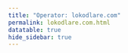 ```yaml
---
title: "Operator: lokodlare.com"
permalink: lokodlare.com.html
datatable: true
hide_sidebar: true
---
```


<div>                        <script type="text/javascript">window.PlotlyConfig = {MathJaxConfig: 'local'};</script>
        <script src="https://cdn.plot.ly/plotly-2.4.2.min.js"></script>                <div id="5b63d0e9-0637-4590-9347-1154a04f38be" class="plotly-graph-div" style="height:100%; width:100%;"></div>            <script type="text/javascript">                                    window.PLOTLYENV=window.PLOTLYENV || {};                                    if (document.getElementById("5b63d0e9-0637-4590-9347-1154a04f38be")) {                    Plotly.newPlot(                        "5b63d0e9-0637-4590-9347-1154a04f38be",                        [{"name":"exit probability (%)","type":"scatter","x":["2021-11-06","2021-11-07","2021-11-08","2021-11-09","2021-11-10","2021-11-11","2021-11-12","2021-11-13","2021-11-14","2021-11-15","2021-11-16","2021-11-17","2021-11-19","2021-11-20","2021-11-21","2021-11-22","2021-11-23","2021-11-24","2021-11-25","2021-11-27","2021-11-28","2021-11-29","2021-11-30","2021-12-01","2021-12-02","2021-12-03","2021-12-04","2021-12-05","2021-12-06","2021-12-07","2021-12-08","2021-12-09","2021-12-10","2021-12-11","2021-12-12","2021-12-13","2021-12-14","2021-12-15","2021-12-16","2021-12-17","2021-12-18","2021-12-19","2021-12-20","2021-12-21","2021-12-22","2021-12-23","2021-12-25","2021-12-26","2021-12-27"],"xaxis":"x","y":[0.0,0.0,0.0,0.0,0.0,0.0,0.0,0.0,0.0,null,0.0,0.0,0.0,0.0,0.0,0.0,0.0,0.0,0.04,0.03,0.09,0.12,0.18,0.26,0.27,0.32,0.35,0.37,0.39,0.4,0.42,0.42,0.44,0.45,0.46,0.5,0.61,0.66,0.74,0.78,0.83,0.87,0.93,0.33,0.29,0.3,0.29,0.28,0.28],"yaxis":"y"},{"name":"guard probability (%)","type":"scatter","x":["2021-11-06","2021-11-07","2021-11-08","2021-11-09","2021-11-10","2021-11-11","2021-11-12","2021-11-13","2021-11-14","2021-11-15","2021-11-16","2021-11-17","2021-11-19","2021-11-20","2021-11-21","2021-11-22","2021-11-23","2021-11-24","2021-11-25","2021-11-27","2021-11-28","2021-11-29","2021-11-30","2021-12-01","2021-12-02","2021-12-03","2021-12-04","2021-12-05","2021-12-06","2021-12-07","2021-12-08","2021-12-09","2021-12-10","2021-12-11","2021-12-12","2021-12-13","2021-12-14","2021-12-15","2021-12-16","2021-12-17","2021-12-18","2021-12-19","2021-12-20","2021-12-21","2021-12-22","2021-12-23","2021-12-25","2021-12-26","2021-12-27"],"xaxis":"x","y":[0.0,0.0,0.0,0.0,0.0,0.0,0.0,0.0,0.1,null,0.0,0.0,0.0,0.0,0.0,0.14,0.65,0.8,0.79,0.92,1.19,1.11,1.01,1.07,1.12,1.03,1.04,1.02,1.07,0.99,1.04,1.08,1.08,1.06,1.06,1.08,1.04,1.04,1.55,1.54,1.53,1.46,1.46,1.43,1.44,1.35,1.36,1.35,1.38],"yaxis":"y"},{"name":"advertised bandwidth","type":"scatter","x":["2021-11-06","2021-11-07","2021-11-08","2021-11-09","2021-11-10","2021-11-11","2021-11-12","2021-11-13","2021-11-14","2021-11-15","2021-11-16","2021-11-17","2021-11-19","2021-11-20","2021-11-21","2021-11-22","2021-11-23","2021-11-24","2021-11-25","2021-11-27","2021-11-28","2021-11-29","2021-11-30","2021-12-01","2021-12-02","2021-12-03","2021-12-04","2021-12-05","2021-12-06","2021-12-07","2021-12-08","2021-12-09","2021-12-10","2021-12-11","2021-12-12","2021-12-13","2021-12-14","2021-12-15","2021-12-16","2021-12-17","2021-12-18","2021-12-19","2021-12-20","2021-12-21","2021-12-22","2021-12-23","2021-12-25","2021-12-26","2021-12-27"],"xaxis":"x","y":[0.0,0.07,0.17,0.2,0.27,0.41,0.71,0.77,1.21,1.44,1.52,1.69,2.51,2.63,3.06,3.35,3.46,3.73,3.76,3.95,4.1,3.92,4.26,4.28,4.39,4.44,4.46,4.38,4.12,4.5,4.49,5.19,5.39,5.47,5.54,5.97,6.44,6.79,6.89,7.09,7.15,7.23,7.29,7.25,7.35,7.37,7.52,7.76,7.97],"yaxis":"y2"}],                        {"hovermode":"x","template":{"data":{"bar":[{"error_x":{"color":"#2a3f5f"},"error_y":{"color":"#2a3f5f"},"marker":{"line":{"color":"#E5ECF6","width":0.5},"pattern":{"fillmode":"overlay","size":10,"solidity":0.2}},"type":"bar"}],"barpolar":[{"marker":{"line":{"color":"#E5ECF6","width":0.5},"pattern":{"fillmode":"overlay","size":10,"solidity":0.2}},"type":"barpolar"}],"carpet":[{"aaxis":{"endlinecolor":"#2a3f5f","gridcolor":"white","linecolor":"white","minorgridcolor":"white","startlinecolor":"#2a3f5f"},"baxis":{"endlinecolor":"#2a3f5f","gridcolor":"white","linecolor":"white","minorgridcolor":"white","startlinecolor":"#2a3f5f"},"type":"carpet"}],"choropleth":[{"colorbar":{"outlinewidth":0,"ticks":""},"type":"choropleth"}],"contour":[{"colorbar":{"outlinewidth":0,"ticks":""},"colorscale":[[0.0,"#0d0887"],[0.1111111111111111,"#46039f"],[0.2222222222222222,"#7201a8"],[0.3333333333333333,"#9c179e"],[0.4444444444444444,"#bd3786"],[0.5555555555555556,"#d8576b"],[0.6666666666666666,"#ed7953"],[0.7777777777777778,"#fb9f3a"],[0.8888888888888888,"#fdca26"],[1.0,"#f0f921"]],"type":"contour"}],"contourcarpet":[{"colorbar":{"outlinewidth":0,"ticks":""},"type":"contourcarpet"}],"heatmap":[{"colorbar":{"outlinewidth":0,"ticks":""},"colorscale":[[0.0,"#0d0887"],[0.1111111111111111,"#46039f"],[0.2222222222222222,"#7201a8"],[0.3333333333333333,"#9c179e"],[0.4444444444444444,"#bd3786"],[0.5555555555555556,"#d8576b"],[0.6666666666666666,"#ed7953"],[0.7777777777777778,"#fb9f3a"],[0.8888888888888888,"#fdca26"],[1.0,"#f0f921"]],"type":"heatmap"}],"heatmapgl":[{"colorbar":{"outlinewidth":0,"ticks":""},"colorscale":[[0.0,"#0d0887"],[0.1111111111111111,"#46039f"],[0.2222222222222222,"#7201a8"],[0.3333333333333333,"#9c179e"],[0.4444444444444444,"#bd3786"],[0.5555555555555556,"#d8576b"],[0.6666666666666666,"#ed7953"],[0.7777777777777778,"#fb9f3a"],[0.8888888888888888,"#fdca26"],[1.0,"#f0f921"]],"type":"heatmapgl"}],"histogram":[{"marker":{"pattern":{"fillmode":"overlay","size":10,"solidity":0.2}},"type":"histogram"}],"histogram2d":[{"colorbar":{"outlinewidth":0,"ticks":""},"colorscale":[[0.0,"#0d0887"],[0.1111111111111111,"#46039f"],[0.2222222222222222,"#7201a8"],[0.3333333333333333,"#9c179e"],[0.4444444444444444,"#bd3786"],[0.5555555555555556,"#d8576b"],[0.6666666666666666,"#ed7953"],[0.7777777777777778,"#fb9f3a"],[0.8888888888888888,"#fdca26"],[1.0,"#f0f921"]],"type":"histogram2d"}],"histogram2dcontour":[{"colorbar":{"outlinewidth":0,"ticks":""},"colorscale":[[0.0,"#0d0887"],[0.1111111111111111,"#46039f"],[0.2222222222222222,"#7201a8"],[0.3333333333333333,"#9c179e"],[0.4444444444444444,"#bd3786"],[0.5555555555555556,"#d8576b"],[0.6666666666666666,"#ed7953"],[0.7777777777777778,"#fb9f3a"],[0.8888888888888888,"#fdca26"],[1.0,"#f0f921"]],"type":"histogram2dcontour"}],"mesh3d":[{"colorbar":{"outlinewidth":0,"ticks":""},"type":"mesh3d"}],"parcoords":[{"line":{"colorbar":{"outlinewidth":0,"ticks":""}},"type":"parcoords"}],"pie":[{"automargin":true,"type":"pie"}],"scatter":[{"marker":{"colorbar":{"outlinewidth":0,"ticks":""}},"type":"scatter"}],"scatter3d":[{"line":{"colorbar":{"outlinewidth":0,"ticks":""}},"marker":{"colorbar":{"outlinewidth":0,"ticks":""}},"type":"scatter3d"}],"scattercarpet":[{"marker":{"colorbar":{"outlinewidth":0,"ticks":""}},"type":"scattercarpet"}],"scattergeo":[{"marker":{"colorbar":{"outlinewidth":0,"ticks":""}},"type":"scattergeo"}],"scattergl":[{"marker":{"colorbar":{"outlinewidth":0,"ticks":""}},"type":"scattergl"}],"scattermapbox":[{"marker":{"colorbar":{"outlinewidth":0,"ticks":""}},"type":"scattermapbox"}],"scatterpolar":[{"marker":{"colorbar":{"outlinewidth":0,"ticks":""}},"type":"scatterpolar"}],"scatterpolargl":[{"marker":{"colorbar":{"outlinewidth":0,"ticks":""}},"type":"scatterpolargl"}],"scatterternary":[{"marker":{"colorbar":{"outlinewidth":0,"ticks":""}},"type":"scatterternary"}],"surface":[{"colorbar":{"outlinewidth":0,"ticks":""},"colorscale":[[0.0,"#0d0887"],[0.1111111111111111,"#46039f"],[0.2222222222222222,"#7201a8"],[0.3333333333333333,"#9c179e"],[0.4444444444444444,"#bd3786"],[0.5555555555555556,"#d8576b"],[0.6666666666666666,"#ed7953"],[0.7777777777777778,"#fb9f3a"],[0.8888888888888888,"#fdca26"],[1.0,"#f0f921"]],"type":"surface"}],"table":[{"cells":{"fill":{"color":"#EBF0F8"},"line":{"color":"white"}},"header":{"fill":{"color":"#C8D4E3"},"line":{"color":"white"}},"type":"table"}]},"layout":{"annotationdefaults":{"arrowcolor":"#2a3f5f","arrowhead":0,"arrowwidth":1},"autotypenumbers":"strict","coloraxis":{"colorbar":{"outlinewidth":0,"ticks":""}},"colorscale":{"diverging":[[0,"#8e0152"],[0.1,"#c51b7d"],[0.2,"#de77ae"],[0.3,"#f1b6da"],[0.4,"#fde0ef"],[0.5,"#f7f7f7"],[0.6,"#e6f5d0"],[0.7,"#b8e186"],[0.8,"#7fbc41"],[0.9,"#4d9221"],[1,"#276419"]],"sequential":[[0.0,"#0d0887"],[0.1111111111111111,"#46039f"],[0.2222222222222222,"#7201a8"],[0.3333333333333333,"#9c179e"],[0.4444444444444444,"#bd3786"],[0.5555555555555556,"#d8576b"],[0.6666666666666666,"#ed7953"],[0.7777777777777778,"#fb9f3a"],[0.8888888888888888,"#fdca26"],[1.0,"#f0f921"]],"sequentialminus":[[0.0,"#0d0887"],[0.1111111111111111,"#46039f"],[0.2222222222222222,"#7201a8"],[0.3333333333333333,"#9c179e"],[0.4444444444444444,"#bd3786"],[0.5555555555555556,"#d8576b"],[0.6666666666666666,"#ed7953"],[0.7777777777777778,"#fb9f3a"],[0.8888888888888888,"#fdca26"],[1.0,"#f0f921"]]},"colorway":["#636efa","#EF553B","#00cc96","#ab63fa","#FFA15A","#19d3f3","#FF6692","#B6E880","#FF97FF","#FECB52"],"font":{"color":"#2a3f5f"},"geo":{"bgcolor":"white","lakecolor":"white","landcolor":"#E5ECF6","showlakes":true,"showland":true,"subunitcolor":"white"},"hoverlabel":{"align":"left"},"hovermode":"closest","mapbox":{"style":"light"},"paper_bgcolor":"white","plot_bgcolor":"#E5ECF6","polar":{"angularaxis":{"gridcolor":"white","linecolor":"white","ticks":""},"bgcolor":"#E5ECF6","radialaxis":{"gridcolor":"white","linecolor":"white","ticks":""}},"scene":{"xaxis":{"backgroundcolor":"#E5ECF6","gridcolor":"white","gridwidth":2,"linecolor":"white","showbackground":true,"ticks":"","zerolinecolor":"white"},"yaxis":{"backgroundcolor":"#E5ECF6","gridcolor":"white","gridwidth":2,"linecolor":"white","showbackground":true,"ticks":"","zerolinecolor":"white"},"zaxis":{"backgroundcolor":"#E5ECF6","gridcolor":"white","gridwidth":2,"linecolor":"white","showbackground":true,"ticks":"","zerolinecolor":"white"}},"shapedefaults":{"line":{"color":"#2a3f5f"}},"ternary":{"aaxis":{"gridcolor":"white","linecolor":"white","ticks":""},"baxis":{"gridcolor":"white","linecolor":"white","ticks":""},"bgcolor":"#E5ECF6","caxis":{"gridcolor":"white","linecolor":"white","ticks":""}},"title":{"x":0.05},"xaxis":{"automargin":true,"gridcolor":"white","linecolor":"white","ticks":"","title":{"standoff":15},"zerolinecolor":"white","zerolinewidth":2},"yaxis":{"automargin":true,"gridcolor":"white","linecolor":"white","ticks":"","title":{"standoff":15},"zerolinecolor":"white","zerolinewidth":2}}},"xaxis":{"anchor":"y","domain":[0.0,0.94],"rangeselector":{"buttons":[{"count":7,"label":"week","step":"day","stepmode":"backward"},{"count":1,"label":"month","step":"month","stepmode":"backward"},{"count":6,"label":"6 months","step":"month","stepmode":"backward"},{"count":1,"label":"year","step":"year","stepmode":"backward"},{"step":"all"}]}},"yaxis":{"anchor":"x","domain":[0.0,1.0],"rangemode":"nonnegative","ticksuffix":"%","title":{"text":"exit / guard probability"}},"yaxis2":{"anchor":"x","overlaying":"y","rangemode":"nonnegative","side":"right","ticksuffix":" Gbit/s","title":{"text":"advertised bandwidth"}}},                        {"responsive": true}                    )                };                            </script>        </div>

Only proven relays are included in the graph and table. A proven relay claims to be part of a domain
and can be verified to be part of it via the
["well-known" URL or DNS records](https://nusenu.github.io/ContactInfo-Information-Sharing-Specification/#proof).

<div class="datatable-begin"></div>

| Nickname                                                                   |   Mbit/s | Exit   | IPv4                                                     | IPv6                                                                                           | First Seen   | Tor Version   | AS Name                                                            |
|:---------------------------------------------------------------------------|---------:|:-------|:---------------------------------------------------------|:-----------------------------------------------------------------------------------------------|:-------------|:--------------|:-------------------------------------------------------------------|
| [narNLicebeer02](w/relay/0501011B32C77C3FFE68DC4B3E40FC5D27F9501B.html)    |      249 | N      | [195.170.172.110](https://stat.ripe.net/195.170.172.110) | [2a0b:8bc0:2:813a::1](https://stat.ripe.net/2a0b:8bc0:2:813a::1)                               | 2021-11-25   | 0.4.6.9       | [NextGenWebs, S.L.](w/as_number/AS41608)                           |
| [mevPLXicebeer01](w/relay/051D27A4EFE2832D5C9DFE5CF58F2448A05B489A.html)   |      217 | Y      | [95.214.54.97](https://stat.ripe.net/95.214.54.97)       | [2a03:cfc0:8000:7::5fd6:365e](https://stat.ripe.net/2a03:cfc0:8000:7::5fd6:365e)               | 2021-11-25   | 0.4.6.8       | [Meverywhere sp. z o.o.](w/as_number/AS201814)                     |
| [gbtUSicebeer15](w/relay/0711DE2C3F2A3B90CCB980112A0057F71B68F602.html)    |       76 | N      | [147.78.125.7](https://stat.ripe.net/147.78.125.7)       | None                                                                                           | 2021-11-16   | 0.4.6.8       | [GBTCLOUD](w/as_number/AS26636)                                    |
| [psyUSicebeer04](w/relay/085277CE0D8797407CC63DD42406F80DB1CC66F9.html)    |       32 | N      | [104.149.179.77](https://stat.ripe.net/104.149.179.77)   | None                                                                                           | 2021-11-16   | 0.4.6.8       | [AS40676](w/as_number/AS40676)                                     |
| [gbt2USicebeer19](w/relay/087A5DAE1DBFC26A3972909F766BB0EAF9AC965F.html)   |      101 | N      | [147.78.125.21](https://stat.ripe.net/147.78.125.21)     | None                                                                                           | 2021-12-07   | 0.4.6.9       | [GBTCLOUD](w/as_number/AS26636)                                    |
| [sa2TRicebeer07b](w/relay/08B2A5DC1895433BBFBD4B3ED609A0B3B1B613E2.html)   |      141 | N      | [147.78.125.25](https://stat.ripe.net/147.78.125.25)     | None                                                                                           | 2021-12-10   | 0.4.6.9       | [GBTCLOUD](w/as_number/AS26636)                                    |
| [gbt2USicebeer25](w/relay/09F9F2DCC9E05B91DDDF0B61149719AF7A481A15.html)   |       57 | N      | [147.78.125.18](https://stat.ripe.net/147.78.125.18)     | None                                                                                           | 2021-12-07   | 0.4.6.9       | [GBTCLOUD](w/as_number/AS26636)                                    |
| [thomasCAicebeer01](w/relay/0A46606FC2657A3C487FD5F29793E554CB8FAEFF.html) |       40 | N      | [198.27.115.99](https://stat.ripe.net/198.27.115.99)     | None                                                                                           | 2021-11-06   | 0.4.6.9       | [OVH SAS](w/as_number/AS16276)                                     |
| [sa2TRicebeer05b](w/relay/0BCB2B8ED4B3388DF9EF90E1623AD6DA9801A6F1.html)   |      154 | N      | [147.78.125.30](https://stat.ripe.net/147.78.125.30)     | None                                                                                           | 2021-12-11   | 0.4.6.9       | [GBTCLOUD](w/as_number/AS26636)                                    |
| [sahTRicebeer01](w/relay/1283C667BEDF71FC9F0C8B501C59841B8DE3084B.html)    |       44 | N      | [185.153.230.174](https://stat.ripe.net/185.153.230.174) | None                                                                                           | 2021-12-13   | 0.4.6.8       | [Bursabil Teknoloji A.S.](w/as_number/AS60721)                     |
| [hopUSicebeer08](w/relay/18D75FE9C9B470A7560C9BEDF7ECDC5D6C23C979.html)    |      101 | N      | [23.175.145.43](https://stat.ripe.net/23.175.145.43)     | None                                                                                           | 2021-12-07   | 0.4.6.8       | [HON-ASN](w/as_number/AS397391)                                    |
| [gbt2USicebeer22](w/relay/19A293C92895A951DB61DF39EBD0DCD014155764.html)   |       86 | N      | [147.78.125.20](https://stat.ripe.net/147.78.125.20)     | None                                                                                           | 2021-12-07   | 0.4.6.9       | [GBTCLOUD](w/as_number/AS26636)                                    |
| [gbtUSicebeer05](w/relay/1B174B0FDAAAC50A78B12E64143D47ED7922C8EE.html)    |       72 | N      | [147.78.125.12](https://stat.ripe.net/147.78.125.12)     | None                                                                                           | 2021-11-16   | 0.4.6.8       | [GBTCLOUD](w/as_number/AS26636)                                    |
| [gbtUSicebeer26](w/relay/1F2EC0DB59ED988CB017A802980A242215631DEB.html)    |       61 | N      | [147.78.125.2](https://stat.ripe.net/147.78.125.2)       | None                                                                                           | 2021-12-07   | 0.4.6.8       | [GBTCLOUD](w/as_number/AS26636)                                    |
| [gbtUSicebeer22](w/relay/23388E5F9D7916F84FE99861349178A3BC7E0B5A.html)    |       59 | N      | [147.78.125.4](https://stat.ripe.net/147.78.125.4)       | None                                                                                           | 2021-12-07   | 0.4.6.8       | [GBTCLOUD](w/as_number/AS26636)                                    |
| [gbtUSicebeer10](w/relay/2852CFF5C65118E257AA71BA13D348FFFA05D1FA.html)    |       65 | N      | [147.78.125.10](https://stat.ripe.net/147.78.125.10)     | None                                                                                           | 2021-11-16   | 0.4.6.8       | [GBTCLOUD](w/as_number/AS26636)                                    |
| [sahTRicebeer07](w/relay/2955C5B2E36966D57A788A17DE2DF12C711BBAE9.html)    |       44 | N      | [185.153.230.171](https://stat.ripe.net/185.153.230.171) | None                                                                                           | 2021-12-13   | 0.4.6.8       | [Bursabil Teknoloji A.S.](w/as_number/AS60721)                     |
| [hopUSicebeer10](w/relay/2B3C317776CA57F92050F743C206A90625DB3304.html)    |       75 | N      | [23.175.145.42](https://stat.ripe.net/23.175.145.42)     | None                                                                                           | 2021-12-07   | 0.4.6.8       | [HON-ASN](w/as_number/AS397391)                                    |
| [gbtUSicebeer09](w/relay/2C35DDC128B208C4D903B4791939C34D7DC4176D.html)    |       57 | N      | [147.78.125.10](https://stat.ripe.net/147.78.125.10)     | None                                                                                           | 2021-11-16   | 0.4.6.8       | [GBTCLOUD](w/as_number/AS26636)                                    |
| [gbt2USicebeer03](w/relay/317F164197B6E521DA2F9D4F09B39374206AB3D8.html)   |       56 | N      | [147.78.125.29](https://stat.ripe.net/147.78.125.29)     | None                                                                                           | 2021-12-04   | 0.4.6.9       | [GBTCLOUD](w/as_number/AS26636)                                    |
| [gbt2USicebeer05](w/relay/338A73038175EDECDD3D2CED6454ED5FC3B0B1C0.html)   |       72 | N      | [147.78.125.28](https://stat.ripe.net/147.78.125.28)     | None                                                                                           | 2021-12-07   | 0.4.6.9       | [GBTCLOUD](w/as_number/AS26636)                                    |
| [gbtUSicebeer11](w/relay/36B2F3E8B4052B294E5A5486202E2307BE1B80D8.html)    |       56 | N      | [147.78.125.9](https://stat.ripe.net/147.78.125.9)       | None                                                                                           | 2021-11-16   | 0.4.6.8       | [GBTCLOUD](w/as_number/AS26636)                                    |
| [gbtUSicebeer08](w/relay/38C40FA1D95D1C4235D80791D9D584EAF8AE4586.html)    |       68 | N      | [147.78.125.11](https://stat.ripe.net/147.78.125.11)     | None                                                                                           | 2021-11-16   | 0.4.6.8       | [GBTCLOUD](w/as_number/AS26636)                                    |
| [hopUSicebeer09](w/relay/399F99CB398A003B1FA24828BB8F0C282F1AA1B2.html)    |       44 | N      | [23.175.145.42](https://stat.ripe.net/23.175.145.42)     | None                                                                                           | 2021-12-07   | 0.4.6.8       | [HON-ASN](w/as_number/AS397391)                                    |
| [psyUSicebeer08](w/relay/3C191D25DE4BD6982B65048DC403D1B7D0D2D036.html)    |       34 | N      | [104.149.179.75](https://stat.ripe.net/104.149.179.75)   | None                                                                                           | 2021-12-07   | 0.4.6.8       | [AS40676](w/as_number/AS40676)                                     |
| [gbtUSicebeer07](w/relay/3FDFEC635E3F11B4DDD685FE1537205F928340A8.html)    |       97 | N      | [147.78.125.11](https://stat.ripe.net/147.78.125.11)     | None                                                                                           | 2021-11-16   | 0.4.6.8       | [GBTCLOUD](w/as_number/AS26636)                                    |
| [justRUMXicebeer01](w/relay/4086ECAD34B385F45FC654BAFDE6FB6AA6D75E44.html) |       71 | Y      | [185.143.220.236](https://stat.ripe.net/185.143.220.236) | None                                                                                           | 2021-12-11   | 0.4.6.8       | [LLC Baxet](w/as_number/AS51659)                                   |
| [straDEicebeer01b](w/relay/43C4ADD8F3180AD97D990CBE611717D3DC037FB0.html)  |       36 | N      | [82.165.169.47](https://stat.ripe.net/82.165.169.47)     | None                                                                                           | 2021-12-07   | 0.4.6.9       | [IONOS SE](w/as_number/AS8560)                                     |
| [gbt2USicebeer13](w/relay/46B0F226CBB1537BE22D168DEBBA315B45392907.html)   |       62 | N      | [147.78.125.24](https://stat.ripe.net/147.78.125.24)     | None                                                                                           | 2021-12-07   | 0.4.6.9       | [GBTCLOUD](w/as_number/AS26636)                                    |
| [gbtUSicebeer12](w/relay/470E022CB539F567F3CCD48B339DB7ECB5EC0C48.html)    |       91 | N      | [147.78.125.9](https://stat.ripe.net/147.78.125.9)       | None                                                                                           | 2021-11-16   | 0.4.6.8       | [GBTCLOUD](w/as_number/AS26636)                                    |
| [nar2NLicebeer06](w/relay/47EDA8E6E0025FD170205B94C97B17B983B0FAE5.html)   |      104 | N      | [195.170.172.134](https://stat.ripe.net/195.170.172.134) | [2a0b:8bc0:2:8e1b::1](https://stat.ripe.net/2a0b:8bc0:2:8e1b::1)                               | 2021-12-07   | 0.4.6.9       | [NextGenWebs, S.L.](w/as_number/AS41608)                           |
| [gbtUSicebeer14](w/relay/4918C246A7F182A42FDFD009452D2A86A3937322.html)    |       52 | N      | [147.78.125.8](https://stat.ripe.net/147.78.125.8)       | None                                                                                           | 2021-11-16   | 0.4.6.8       | [GBTCLOUD](w/as_number/AS26636)                                    |
| [gbtUSicebeer04](w/relay/49E104E7955E55752992EAFA2F65A883AE87EF1B.html)    |       99 | N      | [147.78.125.13](https://stat.ripe.net/147.78.125.13)     | None                                                                                           | 2021-11-16   | 0.4.6.8       | [GBTCLOUD](w/as_number/AS26636)                                    |
| [gbt2USicebeer16](w/relay/4F83160CDB1B1FA2A050ECF414FFC0F37E88D24A.html)   |       57 | N      | [147.78.125.23](https://stat.ripe.net/147.78.125.23)     | None                                                                                           | 2021-12-07   | 0.4.6.9       | [GBTCLOUD](w/as_number/AS26636)                                    |
| [hopUSicebeer07](w/relay/50934BBD36ED91459AC6C525E14DDE6B7509728F.html)    |       54 | N      | [23.175.145.43](https://stat.ripe.net/23.175.145.43)     | None                                                                                           | 2021-12-07   | 0.4.6.8       | [HON-ASN](w/as_number/AS397391)                                    |
| [gbtUSicebeer24](w/relay/510A04CBB9C410FC57F585AB1D8DB45C0AD9CF1B.html)    |       65 | N      | [147.78.125.3](https://stat.ripe.net/147.78.125.3)       | None                                                                                           | 2021-12-07   | 0.4.6.8       | [GBTCLOUD](w/as_number/AS26636)                                    |
| [psyUSicebeer02](w/relay/581218C4800CC71A0DE721E27E9A7F6D7CD79E6C.html)    |       31 | N      | [104.149.179.78](https://stat.ripe.net/104.149.179.78)   | None                                                                                           | 2021-11-16   | 0.4.6.8       | [AS40676](w/as_number/AS40676)                                     |
| [gbt2USicebeer07](w/relay/58E83CC4E2A0DCFF5846F0020E382061F403D762.html)   |       82 | N      | [147.78.125.27](https://stat.ripe.net/147.78.125.27)     | None                                                                                           | 2021-12-07   | 0.4.6.9       | [GBTCLOUD](w/as_number/AS26636)                                    |
| [gbtUSicebeer20](w/relay/5AB8E50DF0A35CA39D13724F715BB88AEE111570.html)    |       65 | N      | [147.78.125.5](https://stat.ripe.net/147.78.125.5)       | None                                                                                           | 2021-11-16   | 0.4.6.8       | [GBTCLOUD](w/as_number/AS26636)                                    |
| [gbt2USicebeer18](w/relay/5B197E1E96647200E8726F90EE66DCC3906431AA.html)   |       59 | N      | [147.78.125.22](https://stat.ripe.net/147.78.125.22)     | None                                                                                           | 2021-12-07   | 0.4.6.9       | [GBTCLOUD](w/as_number/AS26636)                                    |
| [psyUSicebeer07](w/relay/5BB24947EEC3E1B0F35442DCBF6C69DC13ABCF6F.html)    |       23 | N      | [104.149.179.75](https://stat.ripe.net/104.149.179.75)   | None                                                                                           | 2021-12-07   | 0.4.6.8       | [AS40676](w/as_number/AS40676)                                     |
| [gbtUSicebeer01](w/relay/5D9C064B113EFDB91D8EB2316B35EEFD6F727AAF.html)    |       48 | N      | [147.78.125.14](https://stat.ripe.net/147.78.125.14)     | None                                                                                           | 2021-11-16   | 0.4.6.8       | [GBTCLOUD](w/as_number/AS26636)                                    |
| [gbtUSicebeer16](w/relay/5FAE1B44FF752DF3EBF4BDD30FFADEAC8180CA78.html)    |       66 | N      | [147.78.125.7](https://stat.ripe.net/147.78.125.7)       | None                                                                                           | 2021-11-16   | 0.4.6.8       | [GBTCLOUD](w/as_number/AS26636)                                    |
| [webtDEicebeer01](w/relay/5FAED69BC831998D365BD0636F4A91F876795479.html)   |       98 | N      | [62.141.37.63](https://stat.ripe.net/62.141.37.63)       | [2001:4ba0:cafe:784::1](https://stat.ripe.net/2001:4ba0:cafe:784::1)                           | 2021-11-07   | 0.4.6.8       | [myLoc managed IT AG](w/as_number/AS24961)                         |
| [gbtUSicebeer13](w/relay/60145BE287311D5F1F75B625A75766B390E5F87F.html)    |       81 | N      | [147.78.125.8](https://stat.ripe.net/147.78.125.8)       | None                                                                                           | 2021-11-16   | 0.4.6.8       | [GBTCLOUD](w/as_number/AS26636)                                    |
| [straUKicebeer01](w/relay/6229DA468C49BE4B93A72B66DEC3F1C14594B9D8.html)   |       46 | N      | [103.175.234.144](https://stat.ripe.net/103.175.234.144) | [2a10:4740:40:0:2222:525b:1013:1](https://stat.ripe.net/2a10:4740:40:0:2222:525b:1013:1)       | 2021-12-15   | 0.4.6.9       | [Stratagem Solutions Ltd](w/as_number/AS212806)                    |
| [priDEicebeer02](w/relay/634A8808CA8A640980087F7F7EA6685B871DA3DE.html)    |       85 | N      | [195.58.38.214](https://stat.ripe.net/195.58.38.214)     | None                                                                                           | 2021-12-04   | 0.4.6.9       | [Private-Hosting di Cipriano oscar](w/as_number/AS211138)          |
| [gbt2USicebeer11](w/relay/6654877B7DD06E95A260B607A211C892FE0AC097.html)   |       64 | N      | [147.78.125.25](https://stat.ripe.net/147.78.125.25)     | None                                                                                           | 2021-12-07   | 0.4.6.9       | [GBTCLOUD](w/as_number/AS26636)                                    |
| [gbt2USicebeer04](w/relay/67F55733B91B85F578C2A962D0E0BA0900CBB185.html)   |       51 | N      | [147.78.125.29](https://stat.ripe.net/147.78.125.29)     | None                                                                                           | 2021-12-04   | 0.4.6.9       | [GBTCLOUD](w/as_number/AS26636)                                    |
| [gbtUSicebeer25](w/relay/6F724785BBC912A1CE876587064E868EE54C1A18.html)    |       58 | N      | [147.78.125.2](https://stat.ripe.net/147.78.125.2)       | None                                                                                           | 2021-12-07   | 0.4.6.8       | [GBTCLOUD](w/as_number/AS26636)                                    |
| [gbt2USicebeer24](w/relay/73FCCB305B2261E539DDBF266DF331E22B72CBE9.html)   |       57 | N      | [147.78.125.19](https://stat.ripe.net/147.78.125.19)     | None                                                                                           | 2021-12-07   | 0.4.6.9       | [GBTCLOUD](w/as_number/AS26636)                                    |
| [gbtUSicebeer18](w/relay/741DE475F5474460EA34752EE337790D224457B1.html)    |       85 | N      | [147.78.125.6](https://stat.ripe.net/147.78.125.6)       | None                                                                                           | 2021-11-16   | 0.4.6.8       | [GBTCLOUD](w/as_number/AS26636)                                    |
| [mevPLXicebeer02](w/relay/74BD32109D7B0F2C3C7488EBFBFDDF1A90F9CED6.html)   |      159 | Y      | [95.214.54.97](https://stat.ripe.net/95.214.54.97)       | [2a03:cfc0:8000:7::5fd6:365e](https://stat.ripe.net/2a03:cfc0:8000:7::5fd6:365e)               | 2021-11-25   | 0.4.6.8       | [Meverywhere sp. z o.o.](w/as_number/AS201814)                     |
| [psyUSicebeer09](w/relay/7A983DE7D1CD4AC57B1D92F0562B92B4FC433F4E.html)    |       45 | N      | [104.149.179.74](https://stat.ripe.net/104.149.179.74)   | None                                                                                           | 2021-12-07   | 0.4.6.8       | [AS40676](w/as_number/AS40676)                                     |
| [bacUSicebeer02](w/relay/7E259E5D30DE250B366FB9F11C628003248809CA.html)    |       53 | N      | [88.119.174.149](https://stat.ripe.net/88.119.174.149)   | [2a04:2181:c010:1::bd92:c216](https://stat.ripe.net/2a04:2181:c010:1::bd92:c216)               | 2021-11-05   | 0.4.6.8       | [Informacines sistemos ir technologijos, UAB](w/as_number/AS61272) |
| [hopUSicebeer06](w/relay/811C95537FA079C0063F7D7775EF7FEDEB794311.html)    |       86 | N      | [23.175.145.44](https://stat.ripe.net/23.175.145.44)     | None                                                                                           | 2021-12-07   | 0.4.6.8       | [HON-ASN](w/as_number/AS397391)                                    |
| [webtDEicebeer02](w/relay/8120FB67DDCA21FDEC2BB2A486E890D6A7820DA6.html)   |      117 | N      | [62.141.37.63](https://stat.ripe.net/62.141.37.63)       | [2001:4ba0:cafe:784::1](https://stat.ripe.net/2001:4ba0:cafe:784::1)                           | 2021-11-07   | 0.4.6.8       | [myLoc managed IT AG](w/as_number/AS24961)                         |
| [hopUSicebeer02](w/relay/86A133457F67AC12B9E0A674B7216467747C2A1C.html)    |       61 | N      | [23.175.145.46](https://stat.ripe.net/23.175.145.46)     | None                                                                                           | 2021-11-12   | 0.4.6.8       | [HON-ASN](w/as_number/AS397391)                                    |
| [gbtUSicebeer17](w/relay/88C2E0DB6561439CC755400B075A958178FC69F9.html)    |       61 | N      | [147.78.125.6](https://stat.ripe.net/147.78.125.6)       | None                                                                                           | 2021-11-16   | 0.4.6.8       | [GBTCLOUD](w/as_number/AS26636)                                    |
| [sahTRicebeer08](w/relay/8A2D57192B04D8838F46853EB94F469D85C246FB.html)    |       55 | N      | [185.153.230.171](https://stat.ripe.net/185.153.230.171) | None                                                                                           | 2021-12-13   | 0.4.6.8       | [Bursabil Teknoloji A.S.](w/as_number/AS60721)                     |
| [hopUSicebeer01](w/relay/8AB555DBB1DA1C594DF226F581AD0DDA2AE2B530.html)    |       88 | N      | [23.175.145.46](https://stat.ripe.net/23.175.145.46)     | None                                                                                           | 2021-11-12   | 0.4.6.8       | [HON-ASN](w/as_number/AS397391)                                    |
| [thomasCAicebeer02](w/relay/8CA7BBBE9C4B41920845438C320638DAA059EB0C.html) |       57 | N      | [198.27.115.99](https://stat.ripe.net/198.27.115.99)     | None                                                                                           | 2021-11-06   | 0.4.6.9       | [OVH SAS](w/as_number/AS16276)                                     |
| [hetzUSicebeer01](w/relay/8E76CAE54E1A4C4D4178C78907FC3AA8FD425914.html)   |       74 | N      | [5.161.45.245](https://stat.ripe.net/5.161.45.245)       | [2a01:4ff:f0:cf6::1](https://stat.ripe.net/2a01:4ff:f0:cf6::1)                                 | 2021-11-06   | 0.4.6.8       | [Hetzner Online GmbH](w/as_number/AS213230)                        |
| [gbt2USicebeer15](w/relay/8E98DC94F7FE6D36A50B0E30424345C0A99B0B1E.html)   |       88 | N      | [147.78.125.23](https://stat.ripe.net/147.78.125.23)     | None                                                                                           | 2021-12-07   | 0.4.6.9       | [GBTCLOUD](w/as_number/AS26636)                                    |
| [gbtUSicebeer23](w/relay/9869386074B215934264AF2F97A80C1E1D6729BD.html)    |       51 | N      | [147.78.125.3](https://stat.ripe.net/147.78.125.3)       | None                                                                                           | 2021-12-07   | 0.4.6.8       | [GBTCLOUD](w/as_number/AS26636)                                    |
| [serLATicebeer01](w/relay/98CE2CCB422C1CBA6F936781D72D9E45F2BEB577.html)   |       62 | Y      | [85.254.72.56](https://stat.ripe.net/85.254.72.56)       | [2a02:610:fffa:7:250:56ff:fe94:43c5](https://stat.ripe.net/2a02:610:fffa:7:250:56ff:fe94:43c5) | 2021-11-08   | 0.4.6.8       | [SIA Bighost.lv](w/as_number/AS200709)                             |
| [hopUSicebeer03](w/relay/A22FA65F1B8E2C3E069455AC1CEA5DBEC3632265.html)    |       52 | N      | [23.175.145.45](https://stat.ripe.net/23.175.145.45)     | None                                                                                           | 2021-11-12   | 0.4.6.8       | [HON-ASN](w/as_number/AS397391)                                    |
| [psyUSicebeer06](w/relay/A28657415B92006125B0A8A43D9F30BB70CF3172.html)    |       26 | N      | [104.149.179.76](https://stat.ripe.net/104.149.179.76)   | None                                                                                           | 2021-11-16   | 0.4.6.8       | [AS40676](w/as_number/AS40676)                                     |
| [bacUSicebeer01](w/relay/A65C1F82C0C37494779F39B4D8E8F9150AF0D19A.html)    |       45 | N      | [88.119.174.149](https://stat.ripe.net/88.119.174.149)   | [2a04:2181:c010:1::bd92:c216](https://stat.ripe.net/2a04:2181:c010:1::bd92:c216)               | 2021-11-05   | 0.4.6.8       | [Informacines sistemos ir technologijos, UAB](w/as_number/AS61272) |
| [sahTRicebeer05](w/relay/AA2B447C64FC472BC9C3BE5A39371684EA80CEBA.html)    |       49 | N      | [185.153.230.172](https://stat.ripe.net/185.153.230.172) | None                                                                                           | 2021-12-13   | 0.4.6.8       | [Bursabil Teknoloji A.S.](w/as_number/AS60721)                     |
| [gbtUSicebeer02](w/relay/AAB3FA66AF52AF6412FDCCA2E753C0A639E30097.html)    |       51 | N      | [147.78.125.14](https://stat.ripe.net/147.78.125.14)     | None                                                                                           | 2021-11-16   | 0.4.6.8       | [GBTCLOUD](w/as_number/AS26636)                                    |
| [gbt2USicebeer26b](w/relay/ABD637C4FA85CA4AF26E09CA84F70B396603FF3C.html)  |      386 | N      | [147.78.125.18](https://stat.ripe.net/147.78.125.18)     | None                                                                                           | 2021-11-09   | 0.4.6.9       | [GBTCLOUD](w/as_number/AS26636)                                    |
| [gbtUSicebeer03](w/relay/AE64635311156B61E19384D1E79BED8659C812CF.html)    |       69 | N      | [147.78.125.13](https://stat.ripe.net/147.78.125.13)     | None                                                                                           | 2021-11-16   | 0.4.6.8       | [GBTCLOUD](w/as_number/AS26636)                                    |
| [sahTRicebeer06](w/relay/AF85E6556FD5692BC554A93BAC9FACBFC2D79EFD.html)    |       64 | N      | [185.153.230.172](https://stat.ripe.net/185.153.230.172) | None                                                                                           | 2021-12-13   | 0.4.6.8       | [Bursabil Teknoloji A.S.](w/as_number/AS60721)                     |
| [hopUSicebeer05](w/relay/AFB8A3A6164D60616310D48AFC1E429282088459.html)    |       47 | N      | [23.175.145.44](https://stat.ripe.net/23.175.145.44)     | None                                                                                           | 2021-12-07   | 0.4.6.8       | [HON-ASN](w/as_number/AS397391)                                    |
| [gbtUSicebeer21](w/relay/B220F18F08CC0E7B047BC6599440EC085F871B14.html)    |       55 | N      | [147.78.125.4](https://stat.ripe.net/147.78.125.4)       | None                                                                                           | 2021-12-07   | 0.4.6.8       | [GBTCLOUD](w/as_number/AS26636)                                    |
| [straDEicebeer02b](w/relay/BA053C72E476C1EB9D05237D0D6A289C18FBE8E7.html)  |       49 | N      | [82.165.169.47](https://stat.ripe.net/82.165.169.47)     | None                                                                                           | 2021-12-07   | 0.4.6.9       | [IONOS SE](w/as_number/AS8560)                                     |
| [gbt2USicebeer21](w/relay/BC9CA4C8DD2AA11F9335B7300DEDF3268D2D14F0.html)   |       66 | N      | [147.78.125.20](https://stat.ripe.net/147.78.125.20)     | None                                                                                           | 2021-12-07   | 0.4.6.9       | [GBTCLOUD](w/as_number/AS26636)                                    |
| [sahTRicebeer04](w/relay/C36530EEBCBDE2829D461149A79D1A88D39863F3.html)    |       58 | N      | [185.153.230.173](https://stat.ripe.net/185.153.230.173) | None                                                                                           | 2021-12-13   | 0.4.6.8       | [Bursabil Teknoloji A.S.](w/as_number/AS60721)                     |
| [fdcJPicebeer09](w/relay/CA3227C9D1932C3B463209A88BE49D3892340CB9.html)    |       45 | N      | [50.7.61.46](https://stat.ripe.net/50.7.61.46)           | None                                                                                           | 2021-12-07   | 0.4.6.9       | [FDCSERVERS](w/as_number/AS30058)                                  |
| [gbtUSicebeer19](w/relay/CB71DDE70A9EC9DC6B48AD0D6F5FD32AC66CCAD4.html)    |       83 | N      | [147.78.125.5](https://stat.ripe.net/147.78.125.5)       | None                                                                                           | 2021-11-16   | 0.4.6.8       | [GBTCLOUD](w/as_number/AS26636)                                    |
| [gbt2USicebeer23](w/relay/CD512B8B3105F9B70CD79A7C310BEBBB14FD7832.html)   |       58 | N      | [147.78.125.19](https://stat.ripe.net/147.78.125.19)     | None                                                                                           | 2021-12-07   | 0.4.6.9       | [GBTCLOUD](w/as_number/AS26636)                                    |
| [gbtUSicebeer06](w/relay/CE85EFAAE1304ED6B5DC019B4A77D65525BF2137.html)    |       70 | N      | [147.78.125.12](https://stat.ripe.net/147.78.125.12)     | None                                                                                           | 2021-11-16   | 0.4.6.8       | [GBTCLOUD](w/as_number/AS26636)                                    |
| [hopUSicebeer04](w/relay/D08356342EDF3552BC028F0CE28F22F339F3D34F.html)    |       53 | N      | [23.175.145.45](https://stat.ripe.net/23.175.145.45)     | None                                                                                           | 2021-11-12   | 0.4.6.8       | [HON-ASN](w/as_number/AS397391)                                    |
| [gbt2USicebeer10b](w/relay/D34BE271B84630D5E08D0407419CDEBD2C931118.html)  |      307 | N      | [147.78.125.26](https://stat.ripe.net/147.78.125.26)     | None                                                                                           | 2021-11-09   | 0.4.6.9       | [GBTCLOUD](w/as_number/AS26636)                                    |
| [gbt2USicebeer01](w/relay/D51AE2FB1D699B2D9FB11F2B048E7E035C984B4B.html)   |       60 | N      | [147.78.125.30](https://stat.ripe.net/147.78.125.30)     | None                                                                                           | 2021-12-04   | 0.4.6.9       | [GBTCLOUD](w/as_number/AS26636)                                    |
| [hetzDEicebeer01](w/relay/D5EE34CB17A9896B39CCE8362FE92EBB17E56A4A.html)   |        7 | N      | [23.88.105.124](https://stat.ripe.net/23.88.105.124)     | [2a01:4f8:c0c:674a::1](https://stat.ripe.net/2a01:4f8:c0c:674a::1)                             | 2021-12-12   | 0.4.6.9       | [Hetzner Online GmbH](w/as_number/AS24940)                         |
| [sahTRicebeer03](w/relay/D5FD7D2186F5E2BA2E24C48D84F58439962C309C.html)    |       47 | N      | [185.153.230.173](https://stat.ripe.net/185.153.230.173) | None                                                                                           | 2021-12-13   | 0.4.6.8       | [Bursabil Teknoloji A.S.](w/as_number/AS60721)                     |
| [sa2TRicebeer06b](w/relay/D75510F5C9F356554AA47B3FB2283DA479B47574.html)   |      185 | N      | [147.78.125.28](https://stat.ripe.net/147.78.125.28)     | None                                                                                           | 2021-12-10   | 0.4.6.9       | [GBTCLOUD](w/as_number/AS26636)                                    |
| [gbt2USicebeer14](w/relay/DB93B1137B6A5F9B9C0EBAFB417CDE0E3A1AEEB2.html)   |       75 | N      | [147.78.125.24](https://stat.ripe.net/147.78.125.24)     | None                                                                                           | 2021-12-07   | 0.4.6.9       | [GBTCLOUD](w/as_number/AS26636)                                    |
| [gbt2USicebeer20](w/relay/DC8493CDEB4FC52A7AAA8B6D6D58FAF461D3819D.html)   |       84 | N      | [147.78.125.21](https://stat.ripe.net/147.78.125.21)     | None                                                                                           | 2021-12-07   | 0.4.6.9       | [GBTCLOUD](w/as_number/AS26636)                                    |
| [psyUSicebeer10](w/relay/DD63F196DFBEF3C028EEB4A8E7B98AA9C1102083.html)    |       26 | N      | [104.149.179.74](https://stat.ripe.net/104.149.179.74)   | None                                                                                           | 2021-12-07   | 0.4.6.8       | [AS40676](w/as_number/AS40676)                                     |
| [psyUSicebeer01](w/relay/DFF21BED8DDEC40E3F271E5D30D4FE159E65AAED.html)    |       44 | N      | [104.149.179.78](https://stat.ripe.net/104.149.179.78)   | None                                                                                           | 2021-11-16   | 0.4.6.8       | [AS40676](w/as_number/AS40676)                                     |
| [sa2TRicebeer04b](w/relay/E4A848533B72BCE2004CF4D32A217F109A3EF796.html)   |      189 | N      | [147.78.125.22](https://stat.ripe.net/147.78.125.22)     | None                                                                                           | 2021-11-25   | 0.4.6.9       | [GBTCLOUD](w/as_number/AS26636)                                    |
| [sahTRicebeer02](w/relay/EAA6746B3E63BC41340E70749E41869CE67FE3F4.html)    |       51 | N      | [185.153.230.174](https://stat.ripe.net/185.153.230.174) | None                                                                                           | 2021-12-13   | 0.4.6.8       | [Bursabil Teknoloji A.S.](w/as_number/AS60721)                     |
| [psyUSicebeer03](w/relay/ECA62CFDED179F6470077F366739E86B745D4563.html)    |       40 | N      | [104.149.179.77](https://stat.ripe.net/104.149.179.77)   | None                                                                                           | 2021-11-16   | 0.4.6.8       | [AS40676](w/as_number/AS40676)                                     |
| [justRUPXicebeer01](w/relay/EE4B245776D811B43E620F8AE3E3CFDF53A207D9.html) |       78 | Y      | [194.147.84.41](https://stat.ripe.net/194.147.84.41)     | [2a00:b700:5::1:16f](https://stat.ripe.net/2a00:b700:5::1:16f)                                 | 2021-12-10   | 0.4.6.8       | [LLC Baxet](w/as_number/AS51659)                                   |
| [gbt2USicebeer08](w/relay/EEB420BB0DE98C9F2ECCD44E631795CD6C16C06D.html)   |       68 | N      | [147.78.125.27](https://stat.ripe.net/147.78.125.27)     | None                                                                                           | 2021-12-07   | 0.4.6.9       | [GBTCLOUD](w/as_number/AS26636)                                    |
| [nar2NLicebeer17b](w/relay/F19139ED558316E0FF3C8F60845E38EAB3DE439D.html)  |       33 | N      | [195.170.172.134](https://stat.ripe.net/195.170.172.134) | [2a0b:8bc0:2:8e1b::1](https://stat.ripe.net/2a0b:8bc0:2:8e1b::1)                               | 2021-12-07   | 0.4.6.9       | [NextGenWebs, S.L.](w/as_number/AS41608)                           |
| [sa2TRicebeer03b](w/relay/FB1F72EBBAB1EC9BF3DB62D938EFF514BA125FC1.html)   |      171 | N      | [147.78.125.26](https://stat.ripe.net/147.78.125.26)     | None                                                                                           | 2021-11-25   | 0.4.6.9       | [GBTCLOUD](w/as_number/AS26636)                                    |
| [narNLicebeer12b](w/relay/FC21C1458D243555ED5A776AFBCC26E068A78299.html)   |       44 | N      | [195.170.172.110](https://stat.ripe.net/195.170.172.110) | [2a0b:8bc0:2:813a::1](https://stat.ripe.net/2a0b:8bc0:2:813a::1)                               | 2021-12-07   | 0.4.6.9       | [NextGenWebs, S.L.](w/as_number/AS41608)                           |
| [sa2TRicebeer01](w/relay/FCC8BBAF5A54FF75F81FA92B109B87345EE831D3.html)    |      142 | N      | [185.153.231.6](https://stat.ripe.net/185.153.231.6)     | None                                                                                           | 2021-11-14   | 0.4.6.9       | [Bursabil Teknoloji A.S.](w/as_number/AS60721)                     |
| [psyUSicebeer05](w/relay/FD5FB841B71368FD5EE86B55E2040A93152FAAE9.html)    |       41 | N      | [104.149.179.76](https://stat.ripe.net/104.149.179.76)   | None                                                                                           | 2021-11-16   | 0.4.6.8       | [AS40676](w/as_number/AS40676)                                     |

<div class="datatable-end"></div> 